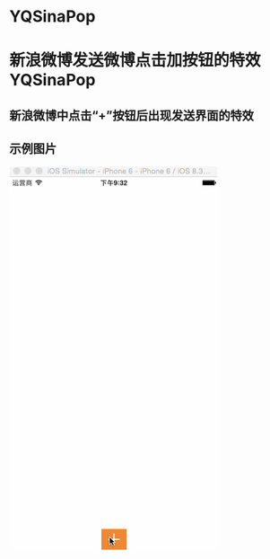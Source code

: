 # YQSinaPop
新浪微博发送微博点击加按钮的特效
YQSinaPop
==========================
新浪微博中点击“+”按钮后出现发送界面的特效
--------------------------
## 示例图片
![](https://github.com/yqDai/YQSinaPop/raw/master/YQSinaPop.gif)

